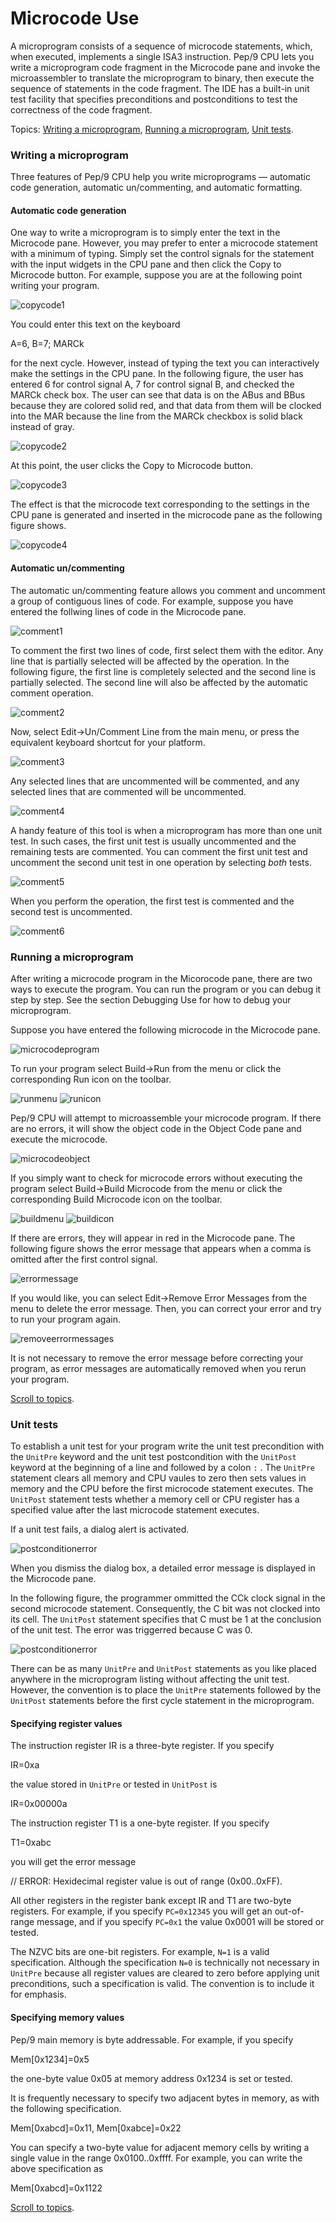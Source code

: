 # Microcode Use

A microprogram consists of a sequence of microcode statements, which, when executed, implements a single ISA3 instruction.
Pep/9 CPU lets you write a microprogram code fragment in the Microcode pane and invoke the microassembler to translate the microprogram to binary, then execute the sequence of statements in the code fragment.
The IDE has a built-in unit test facility that specifies preconditions and postconditions to test the correctness of the code fragment.

Topics: [Writing a microprogram](#Writing), [Running a microprogram](#Running), [Unit tests](#Unit).

### Writing a microprogram

Three features of Pep/9 CPU help you write microprograms — automatic code generation, automatic un/commenting, and automatic formatting.

#### Automatic code generation

One way to write a microprogram is to simply enter the text in the Microcode pane.
However, you may prefer to enter a microcode statement with a minimum of typing.
Simply set the control signals for the statement with the input widgets in the CPU pane and then click the Copy to Microcode button.
For example, suppose you are at the following point writing your program.

![copycode1](qrc:/help-micro/images/copycode1.png)

You could enter this text on the keyboard

A=6, B=7; MARCk

for the next cycle. However, instead of typing the text you can interactively make the settings in the CPU pane.
In the following figure, the user has entered 6 for control signal A, 7 for control signal B, and checked the MARCk check box.
The user can see that data is on the ABus and BBus because they are colored solid red, and that data from them will be clocked into the MAR because the line from the MARCk checkbox is solid black instead of gray.

![copycode2](qrc:/help-micro/images/copycode2.png)

At this point, the user clicks the Copy to Microcode button.

![copycode3](qrc:/help-micro/images/copycode3.png)

The effect is that the microcode text corresponding to the settings in the CPU pane is generated and inserted in the microcode pane as the following figure shows.

![copycode4](qrc:/help-micro/images/copycode4.png)

#### Automatic un/commenting

The automatic un/commenting feature allows you comment and uncomment a group of contiguous lines of code.
For example, suppose you have entered the follwing lines of code in the Microcode pane.

![comment1](qrc:/help-micro/images/comment1.png)

To comment the first two lines of code, first select them with the editor.
Any line that is partially selected will be affected by the operation.
In the following figure, the first line is completely selected and the second line is partially selected.
The second line will also be affected by the automatic comment operation.

![comment2](qrc:/help-micro/images/comment2.png)

Now, select Edit→Un/Comment Line from the main menu, or press the equivalent keyboard shortcut for your platform.

![comment3](qrc:/help-micro/images/comment3.png)

Any selected lines that are uncommented will be commented, and any selected lines that are commented will be uncommented.

![comment4](qrc:/help-micro/images/comment4.png)

A handy feature of this tool is when a microprogram has more than one unit test.
In such cases, the first unit test is usually uncommented and the remaining tests are commented.
You can comment the first unit test and uncomment the second unit test in one operation by selecting _both_ tests.

![comment5](qrc:/help-micro/images/comment5.png)

When you perform the operation, the first test is commented and the second test is uncommented.

![comment6](qrc:/help-micro/images/comment6.png)

### Running a microprogram

After writing a microcode program in the Micorocode pane, there are two ways to execute the program.
You can run the program or you can debug it step by step.
See the section Debugging Use for how to debug your microprogram.

Suppose you have entered the following microcode in the Microcode pane.

![microcodeprogram](qrc:/help-micro/images/microcodeprogram.png)

To run your program select Build→Run from the menu or click the corresponding Run icon on the toolbar.

![runmenu](qrc:/help-micro/images/runmenu.png) ![runicon](qrc:/help-micro/images/runicon.png)

Pep/9 CPU will attempt to microassemble your microcode program.
If there are no errors, it will show the object code in the Object Code pane and execute the microcode.

![microcodeobject](qrc:/help-micro/images/microcodeobject.png)

If you simply want to check for microcode errors without executing the program select Build→Build Microcode from the menu or click the corresponding Build Microcode icon on the toolbar.

![buildmenu](qrc:/help-micro/images/buildmenu.png) ![buildicon](qrc:/help-micro/images/buildicon.png)

If there are errors, they will appear in red in the Microcode pane.
The following figure shows the error message that appears when a comma is omitted after the first control signal.

![errormessage](qrc:/help-micro/images/errormessage.png)

If you would like, you can select Edit→Remove Error Messages from the menu to delete the error message.
Then, you can correct your error and try to run your program again.

![removeerrormessages](qrc:/help-micro/images/removeerrormessages.png)

It is not necessary to remove the error message before correcting your program, as error messages are automatically removed when you rerun your program.

[Scroll to topics](#Topics).

### Unit tests

To establish a unit test for your program write the unit test precondition with the `UnitPre` keyword and the unit test postcondition with the `UnitPost` keyword at the beginning of a line and followed by a colon `:` .
The `UnitPre` statement clears all memory and CPU vaules to zero then sets values in memory and the CPU before the first microcode statement executes.
The `UnitPost` statement tests whether a memory cell or CPU register has a specified value after the last microcode statement executes.

If a unit test fails, a dialog alert is activated.

![postconditionerror](qrc:/help-micro/images/postconditionerrordialog.png)

When you dismiss the dialog box, a detailed error message is displayed in the Microcode pane.

In the following figure, the programmer ommitted the CCk clock signal in the second microcode statement.
Consequently, the C bit was not clocked into its cell. The `UnitPost` statement specifies that C must be 1 at the conclusion of the unit test.
The error was triggerred because C was 0.

![postconditionerror](qrc:/help-micro/images/postconditionerror.png)

There can be as many `UnitPre` and `UnitPost` statements as you like placed anywhere in the microprogram listing without affecting the unit test.
However, the convention is to place the `UnitPre` statements followed by the `UnitPost` statements before the first cycle statement in the microprogram.

#### Specifying register values

The instruction register IR is a three-byte register. If you specify

IR=0xa

the value stored in `UnitPre` or tested in `UnitPost` is

IR=0x00000a

The instruction register T1 is a one-byte register. If you specify

T1=0xabc

you will get the error message

// ERROR: Hexidecimal register value is out of range (0x00..0xFF).

All other registers in the register bank except IR and T1 are two-byte registers.
For example, if you specify `PC=0x12345` you will get an out-of-range message, and if you specify `PC=0x1` the value 0x0001 will be stored or tested.

The NZVC bits are one-bit registers. For example, `N=1` is a valid specification.
Although the specification `N=0` is technically not necessary in `UnitPre` because all register values are cleared to zero before applying unit preconditions, such a specification is valid.
The convention is to include it for emphasis.

#### Specifying memory values

Pep/9 main memory is byte addressable. For example, if you specify

Mem\[0x1234\]=0x5

the one-byte value 0x05 at memory address 0x1234 is set or tested.

It is frequently necessary to specify two adjacent bytes in memory, as with the following specification.

Mem\[0xabcd\]=0x11, Mem\[0xabce\]=0x22

You can specify a two-byte value for adjacent memory cells by writing a single value in the range 0x0100..0xffff.
For example, you can write the above specification as

Mem\[0xabcd\]=0x1122

[Scroll to topics](#Topics).

